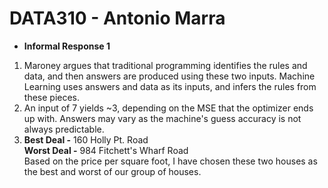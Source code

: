 # DATA310 - Antonio Marra

 * **Informal Response 1**
  1. Maroney argues that traditional programming identifies the rules and data,
    and then answers are produced using these two inputs. Machine Learning
    uses answers and data as its inputs, and infers the rules from these
    pieces.
  2. An input of 7 yields ~3, depending on the MSE that the optimizer ends
     up with. Answers may vary as the machine's guess accuracy is not always
     predictable.
  3. **Best Deal -** 160 Holly Pt. Road  
     **Worst Deal -** 984 Fitchett's Wharf Road  
     Based on the price per square foot, I have chosen these two houses as the 
     best and worst of our group of houses.
